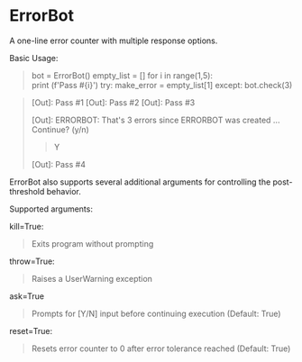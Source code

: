 # ErrorBot
A one-line error counter with multiple response options.



Basic Usage:
    
> bot = ErrorBot()
> empty_list = []
> for i in range(1,5):     
>    print (f'Pass #{i}') 
>    try:
>        make_error = empty_list[1]
>    except:
>        bot.check(3)

> [Out]: Pass #1
> [Out]: Pass #2
> [Out]: Pass #3
>
>[Out]: ERRORBOT: That's 3 errors since ERRORBOT was created ... Continue? (y/n) 
>
> > Y
> 
> [Out]: Pass #4


ErrorBot also supports several additional arguments for controlling the post-threshold behavior.

Supported arguments:
    
kill=True:
> Exits program without prompting
>    
throw=True:
> Raises a UserWarning exception
>    
ask=True
>Prompts for [Y/N] input before continuing execution (Default: True)
>    
reset=True:
> Resets error counter to 0 after error tolerance reached (Default: True)
